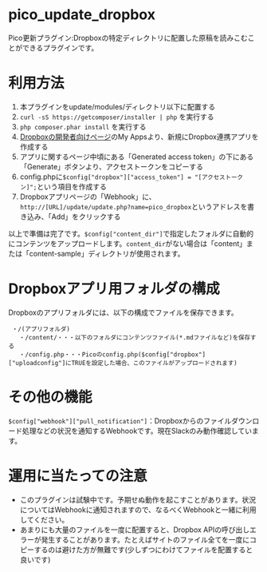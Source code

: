 # pico_update_dropbox
Pico更新プラグイン:Dropboxの特定ディレクトリに配置した原稿を読みこむことができるプラグインです。

# 利用方法

 1. 本プラグインをupdate/modules/ディレクトリ以下に配置する
 2. `curl -sS https://getcomposer/installer | php` を実行する
 3. `php composer.phar install` を実行する
 4. [Dropboxの開発者向けページ](https://www.dropbox.com/developers)のMy Appsより、新規にDropbox連携アプリを作成する
 5. アプリに関するページ中頃にある「Generated access token」の下にある「Generate」ボタンより、アクセストークンをコピーする
 6. config.phpに`$config["dropbox"]["access_token"] = "[アクセストークン]";`という項目を作成する
 7. Dropboxアプリページの「Webhook」に、`http://[URL]/update/update.php?name=pico_dropbox`というアドレスを書き込み、「Add」をクリックする

以上で準備は完了です。`$config["content_dir"]`で指定したフォルダに自動的にコンテンツをアップロードします。`content_dir`がない場合は「content」または「content-sample」ディレクトリが使用されます。

# Dropboxアプリ用フォルダの構成

Dropboxのアプリフォルダには、以下の構成でファイルを保存できます。

```
 ・/(アプリフォルダ)
   ・/content/・・・以下のフォルダにコンテンツファイル(*.mdファイルなど)を保存する
   ・/config.php・・・Picoのconfig.php($config["dropbox"]["uploadconfig"]にTRUEを設定した場合、このファイルがアップロードされます)
```

# その他の機能

`$config["webhook"]["pull_notification"]`：Dropboxからのファイルダウンロード処理などの状況を通知するWebhookです。現在Slackのみ動作確認しています。

# 運用に当たっての注意

 * このプラグインは試験中です。予期せぬ動作を起こすことがあります。状況についてはWebhookに通知されますので、なるべくWebhookと一緒に利用してください。
 * あまりにも大量のファイルを一度に配置すると、Dropbox APIの呼び出しエラーが発生することがあります。たとえばサイトのファイル全てを一度にコピーするのは避けた方が無難です(少しずつにわけてファイルを配置すると良いです)


